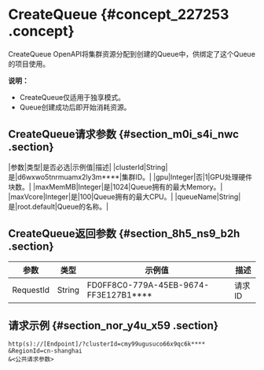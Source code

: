 # CreateQueue {#concept_227253 .concept}

CreateQueue OpenAPI将集群资源分配到创建的Queue中，供绑定了这个Queue的项目使用。

**说明：** 

-   CreateQueue仅适用于独享模式。
-   Queue创建成功后即开始消耗资源。

## CreateQueue请求参数 {#section_m0i_s4i_nwc .section}

|参数|类型|是否必选|示例值|描述|
|clusterId|String|是|d6wxwo5tnrmuamx2ly3m\*\*\*\*|集群ID。|
|gpu|Integer|否|1|GPU处理硬件块数。|
|maxMemMB|Integer|是|1024|Queue拥有的最大Memory。|
|maxVcore|Integer|是|100|Queue拥有的最大CPU。|
|queueName|String|是|root.default|Queue的名称。|

## CreateQueue返回参数 {#section_8h5_ns9_b2h .section}

|参数|类型|示例值|描述|
|--|--|---|--|
|RequestId|String|FD0FF8C0-779A-45EB-9674-FF3E127B1\*\*\*\*|请求ID|

## 请求示例 {#section_nor_y4u_x59 .section}

``` {#codeblock_ndy_wcz_to8}
http(s)://[Endpoint]/?clusterId=cmy99ugusuco66x9qc6k****
&RegionId=cn-shanghai
&<公共请求参数>
```

